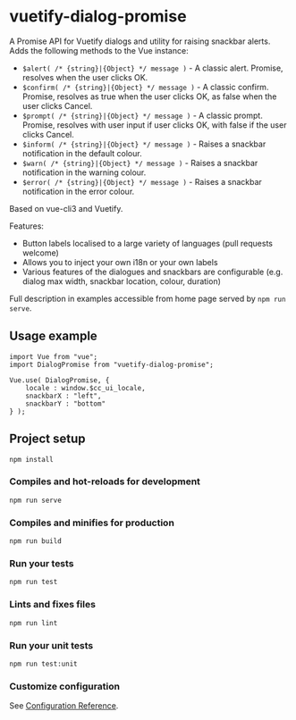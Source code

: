 # vuetify-dialog-promise

A Promise API for Vuetify dialogs and utility for raising snackbar alerts. Adds the following methods to the Vue 
instance:

* `$alert( /* {string}|{Object} */ message )` - A classic alert. Promise, resolves when the user clicks OK.
* `$confirm( /* {string}|{Object} */ message )` - A classic confirm. Promise, resolves as true when the user 
clicks OK, as false when the user clicks Cancel.
* `$prompt( /* {string}|{Object} */ message )` - A classic prompt. Promise, resolves with user input if user clicks OK,
with false if the user clicks Cancel.
* `$inform( /* {string}|{Object} */ message )` - Raises a snackbar notification in the default colour.
* `$warn( /* {string}|{Object} */ message )` - Raises a snackbar notification in the warning colour.
* `$error( /* {string}|{Object} */ message )` - Raises a snackbar notification in the error colour.

Based on vue-cli3 and Vuetify.

Features:

* Button labels localised to a large variety of languages (pull requests welcome)
* Allows you to inject your own i18n or your own labels
* Various features of the dialogues and snackbars are configurable (e.g. dialog max width, snackbar location, colour, 
duration)

Full description in examples accessible from home page served by `npm run serve`.

## Usage example

```
import Vue from "vue";
import DialogPromise from "vuetify-dialog-promise";

Vue.use( DialogPromise, {
    locale : window.$cc_ui_locale,
    snackbarX : "left",
    snackbarY : "bottom"
} );
```

## Project setup
```
npm install
```

### Compiles and hot-reloads for development
```
npm run serve
```

### Compiles and minifies for production
```
npm run build
```

### Run your tests
```
npm run test
```

### Lints and fixes files
```
npm run lint
```

### Run your unit tests
```
npm run test:unit
```

### Customize configuration
See [Configuration Reference](https://cli.vuejs.org/config/).
